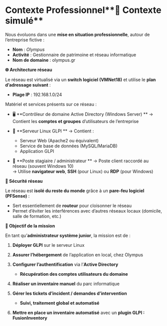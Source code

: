 # Contexte Professionnel**🏢 Contexte simulé**

Nous évoluons dans une **mise en situation professionnelle**, autour de l’entreprise fictive :

- **Nom** : *Olympus*
- **Activité** : Gestionnaire de patrimoine et réseau informatique
- **Nom de domaine** : olympus.gr



**🌐 Architecture réseau**

Le réseau est virtualisé via un **switch logiciel (VMNet18)** et utilise le **plan d’adressage suivant** :

- **Plage IP** : 192.168.1.0/24

Matériel et services présents sur ce réseau :

- 🖥️ **Contrôleur de domaine Active Directory (Windows Server)  **
  → Contient les **comptes et groupes** d’utilisateurs de l’entreprise

- 🐧 **Serveur Linux GLPI  **
  → Contient :

  - Serveur Web (Apache2 ou équivalent)
  - Service de base de données (MySQL/MariaDB)
  - Application GLPI
- 💼 **Poste stagiaire / administrateur  **
  → Poste client raccordé au réseau (souvent Windows 10)  
  → Utilise **navigateur web**, **SSH** (pour Linux) ou **RDP** (pour Windows)



**🔐 Sécurité réseau**

Le réseau est **isolé du reste du monde** grâce à un **pare-feu logiciel (PFSense)** :

- Sert essentiellement de **routeur** pour cloisonner le réseau
- Permet d’éviter les interférences avec d’autres réseaux locaux (domicile, salle de formation, etc.)



**🎯 Objectif de la mission**

En tant qu’**administrateur système junior**, la mission est de :

1.  **Déployer GLPI** sur le serveur Linux
2.  **Assurer l’hébergement** de l’application en local, chez Olympus
3.  **Configurer l’authentification** via l’**Active Directory**

    - **Récupération des comptes utilisateurs du domaine**

4.  **Réaliser un inventaire manuel** du parc informatique
5.  **Gérer les tickets d’incident / demandes d’intervention**

    - **Suivi, traitement global et automatisé**

6.  **Mettre en place un inventaire automatisé** avec un **plugin GLPI : FusionInventory**

